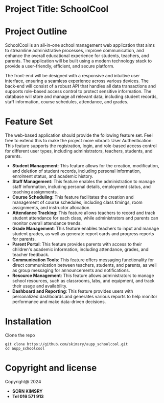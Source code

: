 # Project Title: SchoolCool 
# Project Outline
SchoolCool is an all-in-one school management web application that aims to streamline administrative processes, improve communication, and enhance the overall educational experience for students, teachers, and parents. The application will be built using a modern technology stack to provide a user-friendly, efficient, and secure platform. 

The front-end will be designed with a responsive and intuitive user interface, ensuring a seamless experience across various devices. The back-end will consist of a robust API that handles all data transactions and supports role-based access control to protect sensitive information. The database will store and manage all relevant data, including student records, staff information, course schedules, attendance, and grades. 
# Feature Set 
The web-based application should provide the following feature set. Feel free to extend this to make the project more vibrant: 
User Authentication: This feature supports the registration, login, and role-based access control for different user types, including administrators, teachers, students, and parents.

- **Student Management**: This feature allows for the creation, modification, and deletion of student records, including personal information, enrolment status, and academic history. 
- **Staff Management**: This feature enables the administration to manage staff information, including personal details, employment status, and teaching assignments. 
- **Course Scheduling**: This feature facilitates the creation and management of course schedules, including class timings, room assignments, and instructor allocation. 
- **Attendance Tracking**: This feature allows teachers to record and track student attendance for each class, while administrators and parents can monitor overall attendance trends. 
- **Grade Management**: This feature enables teachers to input and manage student grades, as well as generate report cards and progress reports for parents. 
- **Parent Portal**: This feature provides parents with access to their children's academic information, including attendance, grades, and teacher feedback. 
- **Communication Tools**: This feature offers messaging functionality for direct communication between teachers, students, and parents, as well as group messaging for announcements and notifications. 
- **Resource Management**: This feature allows administrators to manage school resources, such as classrooms, labs, and equipment, and track their usage and availability. 
- **Dashboard and Reporting**: This feature provides users with personalized dashboards and generates various reports to help monitor performance and make data-driven decisions. 
# Installation
  Clone the repo
 ```
 git clone https://github.com/skimsry/aupp_schoolcool.git
 cd aupp_schoolcool
 ```
  
# Copyright and license
Copyright@ 2024 
- **SORN KIMSRY**
- **Tel 016 571 913**

